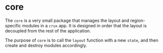 # core

The `core` is a very small package that manages the layout and region-specific modules in a `crux` app. It is designed in order that the layout is decoupled from the rest of the application.

The purpose of `core` is to call the `layout` function with a new `state`, and then create and destroy modules accordingly.
